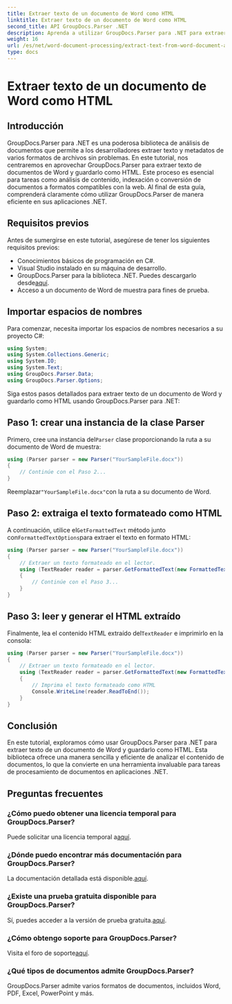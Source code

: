 ```yaml
---
title: Extraer texto de un documento de Word como HTML
linktitle: Extraer texto de un documento de Word como HTML
second_title: API GroupDocs.Parser .NET
description: Aprenda a utilizar GroupDocs.Parser para .NET para extraer texto de documentos de Word y guardarlo como HTML. Tutorial paso a paso con ejemplos de código.
weight: 16
url: /es/net/word-document-processing/extract-text-from-word-document-as-html/
type: docs
---
```

# Extraer texto de un documento de Word como HTML

## Introducción
GroupDocs.Parser para .NET es una poderosa biblioteca de análisis de documentos que permite a los desarrolladores extraer texto y metadatos de varios formatos de archivos sin problemas. En este tutorial, nos centraremos en aprovechar GroupDocs.Parser para extraer texto de documentos de Word y guardarlo como HTML. Este proceso es esencial para tareas como análisis de contenido, indexación o conversión de documentos a formatos compatibles con la web. Al final de esta guía, comprenderá claramente cómo utilizar GroupDocs.Parser de manera eficiente en sus aplicaciones .NET.
## Requisitos previos
Antes de sumergirse en este tutorial, asegúrese de tener los siguientes requisitos previos:
- Conocimientos básicos de programación en C#.
- Visual Studio instalado en su máquina de desarrollo.
-  GroupDocs.Parser para la biblioteca .NET. Puedes descargarlo desde[aquí](https://releases.groupdocs.com/parser/net/).
- Acceso a un documento de Word de muestra para fines de prueba.
## Importar espacios de nombres
Para comenzar, necesita importar los espacios de nombres necesarios a su proyecto C#:
```csharp
using System;
using System.Collections.Generic;
using System.IO;
using System.Text;
using GroupDocs.Parser.Data;
using GroupDocs.Parser.Options;
```
Siga estos pasos detallados para extraer texto de un documento de Word y guardarlo como HTML usando GroupDocs.Parser para .NET:
## Paso 1: crear una instancia de la clase Parser
 Primero, cree una instancia del`Parser` clase proporcionando la ruta a su documento de Word de muestra:
```csharp
using (Parser parser = new Parser("YourSampleFile.docx"))
{
    // Continúe con el Paso 2...
}
```
 Reemplazar`"YourSampleFile.docx"`con la ruta a su documento de Word.
## Paso 2: extraiga el texto formateado como HTML
 A continuación, utilice el`GetFormattedText` método junto con`FormattedTextOptions`para extraer el texto en formato HTML:
```csharp
using (Parser parser = new Parser("YourSampleFile.docx"))
{
    // Extraer un texto formateado en el lector.
    using (TextReader reader = parser.GetFormattedText(new FormattedTextOptions(FormattedTextMode.Html)))
    {
        // Continúe con el Paso 3...
    }
}
```
## Paso 3: leer y generar el HTML extraído
 Finalmente, lea el contenido HTML extraído del`TextReader` e imprimirlo en la consola:
```csharp
using (Parser parser = new Parser("YourSampleFile.docx"))
{
    // Extraer un texto formateado en el lector.
    using (TextReader reader = parser.GetFormattedText(new FormattedTextOptions(FormattedTextMode.Html)))
    {
        // Imprima el texto formateado como HTML
        Console.WriteLine(reader.ReadToEnd());
    }
}
```
## Conclusión
En este tutorial, exploramos cómo usar GroupDocs.Parser para .NET para extraer texto de un documento de Word y guardarlo como HTML. Esta biblioteca ofrece una manera sencilla y eficiente de analizar el contenido de documentos, lo que la convierte en una herramienta invaluable para tareas de procesamiento de documentos en aplicaciones .NET.

## Preguntas frecuentes
### ¿Cómo puedo obtener una licencia temporal para GroupDocs.Parser?
 Puede solicitar una licencia temporal a[aquí](https://purchase.groupdocs.com/temporary-license/).
### ¿Dónde puedo encontrar más documentación para GroupDocs.Parser?
 La documentación detallada está disponible.[aquí](https://tutorials.groupdocs.com/parser/net/).
### ¿Existe una prueba gratuita disponible para GroupDocs.Parser?
 Sí, puedes acceder a la versión de prueba gratuita.[aquí](https://releases.groupdocs.com/).
### ¿Cómo obtengo soporte para GroupDocs.Parser?
 Visita el foro de soporte[aquí](https://forum.groupdocs.com/c/parser/17).
### ¿Qué tipos de documentos admite GroupDocs.Parser?
GroupDocs.Parser admite varios formatos de documentos, incluidos Word, PDF, Excel, PowerPoint y más.